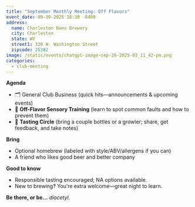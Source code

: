 ```yaml
---
title: "September Monthly Meeting: Off Flavors"
event_date: 09-30-2025 18:30 -0400
address:
  name: Charleston Nano Brewery
  city: Charleston
  state: WV
  street1: 320 W. Washington Street
  zipcode: 25302
image: /static/events/chatgpt-image-sep-26-2025-03_11_42-pm.png
categories:
  - club-meeting
---
```

**Agenda**

* 🗂️ General Club Business (quick hits—announcements & upcoming events)
* 👃 **Off-Flavor Sensory Training** (learn to spot common faults and how to prevent them)
* 🍻 **Tasting Circle** (bring a couple bottles or a growler; share, get feedback, and take notes)

**Bring**

* Optional homebrew (labeled with style/ABV/allergens if you can)
* A friend who likes good beer and better company

**Good to know**

* Responsible tasting encouraged; NA options available.
* New to brewing? You’re extra welcome—great night to learn.

**Be there, or be…** *diacetyl.*